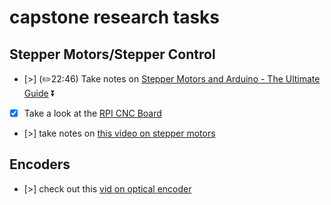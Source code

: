 # capstone research tasks

## Stepper Motors/Stepper Control
- [>] (✏️22:46) Take notes on [Stepper Motors and Arduino - The Ultimate Guide](https://youtu.be/7spK_BkMJys)  ⏬
- [X] Take a look at the [RPI CNC Board](https://wiki.protoneer.co.nz/Raspberry_Pi_CNC) 
- [>] take notes on [this video on stepper motors](https://youtu.be/bkqoKWP4Oy4) 

## Encoders
- [>] check out this [vid on optical encoder](https://youtu.be/NonCPKgxLJg) 